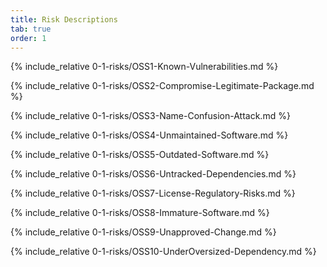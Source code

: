 ```yaml
---
title: Risk Descriptions
tab: true
order: 1
---
```


{% include_relative 0-1-risks/OSS1-Known-Vulnerabilities.md %}

{% include_relative 0-1-risks/OSS2-Compromise-Legitimate-Package.md %}

{% include_relative 0-1-risks/OSS3-Name-Confusion-Attack.md %}

{% include_relative 0-1-risks/OSS4-Unmaintained-Software.md %}

{% include_relative 0-1-risks/OSS5-Outdated-Software.md %}

{% include_relative 0-1-risks/OSS6-Untracked-Dependencies.md %}

{% include_relative 0-1-risks/OSS7-License-Regulatory-Risks.md %}

{% include_relative 0-1-risks/OSS8-Immature-Software.md %}

{% include_relative 0-1-risks/OSS9-Unapproved-Change.md %}

{% include_relative 0-1-risks/OSS10-UnderOversized-Dependency.md %}
